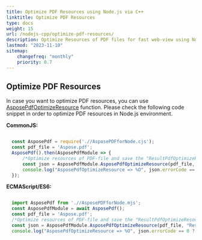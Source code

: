 ```yaml
---
title: Optimize PDF Resources using Node.js via C++ 
linktitle: Optimize PDF Resources
type: docs
weight: 15
url: /nodejs-cpp/optimize-pdf-resources/
description: Optimize Resources of PDF files for fast web-view using Node.js tool.
lastmod: "2023-11-10"
sitemap:
    changefreq: "monthly"
    priority: 0.7
---
```


## Optimize PDF Resources

In case you want to optimize PDF resources, you can use [AsposePdfOptimizeResource](https://reference.aspose.com/pdf/nodejs-cpp/organize/asposepdfoptimizeresource/) function. 
Please check the following code snippet in order to optimize PDF resources in Node.js environment.

**CommonJS:**

```cjs

  const AsposePdf = require('.//AsposePDFforNode.cjs');
  const pdf_file = 'Aspose.pdf';
  AsposePdf().then(AsposePdfModule => {
      /*Optimize resources of PDF-file and save the "ResultPdfOptimizeResource.pdf"*/
      const json = AsposePdfModule.AsposePdfOptimizeResource(pdf_file, "ResultPdfOptimizeResource.pdf");
      console.log("AsposePdfOptimizeResource => %O", json.errorCode == 0 ? json.fileNameResult : json.errorText);
  });
```

**ECMAScript/ES6:**

```mjs

  import AsposePdf from './/AsposePDFforNode.mjs';
  const AsposePdfModule = await AsposePdf();
  const pdf_file = 'Aspose.pdf';
  /*Optimize resources of PDF-file and save the "ResultPdfOptimizeResource.pdf"*/
  const json = AsposePdfModule.AsposePdfOptimizeResource(pdf_file, "ResultPdfOptimizeResource.pdf");
  console.log("AsposePdfOptimizeResource => %O", json.errorCode == 0 ? json.fileNameResult : json.errorText);
```